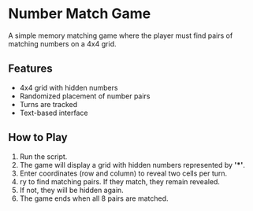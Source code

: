 # Number Match Game

A simple memory matching game where the player must find pairs of matching numbers on a 4x4 grid.

## Features

- 4x4 grid with hidden numbers
- Randomized placement of number pairs
- Turns are tracked
- Text-based interface

## How to Play

1. Run the script.
2. The game will display a grid with hidden numbers represented by **'*'**.
3. Enter coordinates (row and column) to reveal two cells per turn.
4. ry to find matching pairs. If they match, they remain revealed.
5. If not, they will be hidden again.
6. The game ends when all 8 pairs are matched.
